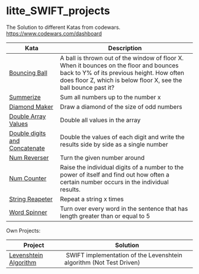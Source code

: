 # litte_SWIFT_projects

The Solution to different Katas from codewars. https://www.codewars.com/dashboard


| Kata|  Description |
|------|-------------|
|[Bouncing Ball](https://github.com/mqelibari/litte_SWIFT_projects/blob/main/BouncingBall.swift)           |  A ball is thrown out of the window of floor X. When it bounces on the floor and bounces back to Y% of its previous height. How often does floor Z, which is below floor X, see the ball bounce past it?   |
|[Summerize](https://github.com/mqelibari/litte_SWIFT_projects/blob/main/Sumemerizer.swift )                | Sum all numbers up to the number x |
|[Diamond Maker](https://github.com/mqelibari/litte_SWIFT_projects/blob/main/diamondMaker.swift )         | Draw a diamond of the size of odd numbers|
|[Double Array Values](https://github.com/mqelibari/litte_SWIFT_projects/blob/main/doubleArrayValues.swift)  | Double all values in the array|
|[Double digits and Concatenate](https://github.com/mqelibari/litte_SWIFT_projects/blob/main/doubleDigitsAndConcatenate.swift) |Double the values of each digit and write the results side by side as a single number |
|[Num Reverser](https://github.com/mqelibari/litte_SWIFT_projects/blob/main/numReverser.swift) |Turn the given number around |
|[Num Counter](https://github.com/mqelibari/litte_SWIFT_projects/blob/main/one_counter.swift) |Raise the individual digits of a number to the power of itself and find out how often a certain number occurs in the individual results. |
|[String Reapeter](https://github.com/mqelibari/litte_SWIFT_projects/blob/main/stringRepeater.swift ) |Repeat a string x times |
|[Word Spinner](https://github.com/mqelibari/litte_SWIFT_projects/blob/main/wordSpinner.swift)|Turn over every word in the sentence that has length greater than or equal to 5 |



Own Projects:

|Project | Solution |
|---------|-----------|
|[Levenshtein Algorithm](https://github.com/mqelibari/litte_SWIFT_projects/blob/main/levenshtein.swift)| SWIFT implementation of the Levenshtein algorithm (Not Test Driven) |

